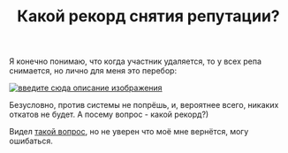 ﻿---
title: "Какой рекорд снятия репутации?"
se.owner.user_id: 238742
se.owner.display_name: "Andrew"
se.owner.link: "https://ru.meta.stackoverflow.com/users/238742/andrew"
se.link: "https://ru.meta.stackoverflow.com/questions/10556/%d0%9a%d0%b0%d0%ba%d0%be%d0%b9-%d1%80%d0%b5%d0%ba%d0%be%d1%80%d0%b4-%d1%81%d0%bd%d1%8f%d1%82%d0%b8%d1%8f-%d1%80%d0%b5%d0%bf%d1%83%d1%82%d0%b0%d1%86%d0%b8%d0%b8"
se.question_id: 10556
se.post_type: question
se.score: 10
---
<p>Я конечно понимаю, что когда участник удаляется, то у всех репа снимается, но лично для меня это перебор:</p>
<p><a href="https://i.stack.imgur.com/Aqvq8.jpg" rel="nofollow noreferrer"><img src="https://i.stack.imgur.com/Aqvq8.jpg" alt="введите сюда описание изображения" /></a></p>
<p>Безусловно, против системы не попрёшь, и, вероятнее всего, никаких откатов не будет. А посему вопрос - какой рекорд?)</p>
<p>Видел <a href="https://ru.meta.stackoverflow.com/questions/7725/%D0%9A%D0%B0%D0%BA-%D1%83%D1%81%D1%82%D1%80%D0%BE%D0%B5%D0%BD-%D0%BE%D1%82%D0%BA%D0%B0%D1%82-%D1%80%D0%B5%D0%BF%D1%83%D1%82%D0%B0%D1%86%D0%B8%D0%B8-%D0%BF%D1%80%D0%B8-%D1%83%D0%B4%D0%B0%D0%BB%D0%B5%D0%BD%D0%B8%D0%B8-%D0%B2%D0%BE%D0%BF%D1%80%D0%BE%D1%81%D0%BE%D0%B2-%D1%81%D0%B8%D1%81%D1%82%D0%B5%D0%BC%D0%BE%D0%B9">такой вопрос</a>, но не уверен что моё мне вернётся, могу ошибаться.</p>
